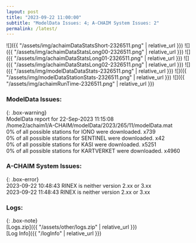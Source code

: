```yaml
---
layout: post
title: "2023-09-22 11:00:00"
subtitle: "ModelData Issues: 4; A-CHAIM System Issues: 2"
permalink: /latest/
---
```


![]({{ "/assets/img/achaimDataStatsShort-2326511.png" | relative_url }})
![]({{ "/assets/img/achaimDataStatsLong00-2326511.png" | relative_url }})
![]({{ "/assets/img/achaimDataStatsLong01-2326511.png" | relative_url }})
![]({{ "/assets/img/achaimDataStatsLong02-2326511.png" | relative_url }})
![]({{ "/assets/img/modelDataDataStats-2326511.png" | relative_url }})
![]({{ "/assets/img/modelDataStationStats-2326511.png" | relative_url }})
![]({{ "/assets/img/achaimRunTime-2326511.png" | relative_url }})


### ModelData Issues:  
  
{: .box-warning}  
 ModelData report for 22-Sep-2023 11:15:08   
 /home2/achaim1/A-CHAIM/modelData/2023/265/11/modelData.mat   
 0% of all possible stations for IONO were downloaded. x739   
 0% of all possible stations for SENTINEL were downloaded. x42   
 0% of all possible stations for KASI were downloaded. x5251   
 0% of all possible stations for KARTVERKET were downloaded. x4960   
  
### A-CHAIM System Issues:  
  
{: .box-error}  
2023-09-22 10:48:43 RINEX is neither version 2.xx or 3.xx  
2023-09-22 11:48:43 RINEX is neither version 2.xx or 3.xx  

### Logs:  
  
{: .box-note}  
[Logs.zip]({{ "/assets/other/logs.zip" | relative_url }})  
[Log Info]({{ "/logInfo" | relative_url }})  
